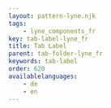 ```yaml
---
layout: pattern-lyne.njk
tags:
    - lyne_components_fr
key: tab-label-lyne_fr
title: Tab Label
parent: tab-folder-lyne_fr
keywords: tab-label
order: 620
availablelanguages: 
    - de
    - en
---
```

